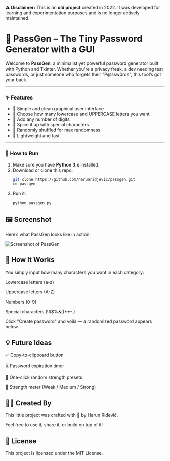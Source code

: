 **⚠️ Disclaimer:** This is an **old project** created in 2022. It was developed for learning and experimentation purposes and is no longer actively maintained.
# 🔐 PassGen – The Tiny Password Generator with a GUI

Welcome to **PassGen**, a minimalist yet powerful password generator built with Python and Tkinter. Whether you're a privacy freak, a dev needing test passwords, or just someone who forgets their "P@ssw0rds", this tool’s got your back.

---

### ✨ Features

- 💬 Simple and clean graphical user interface
- 🔡 Choose how many lowercase and UPPERCASE letters you want
- 🔢 Add any number of digits
- 🔣 Spice it up with special characters
- 🔀 Randomly shuffled for max randomness
- 🎯 Lightweight and fast

---

### 🚀 How to Run

1. Make sure you have **Python 3.x** installed.
2. Download or clone this repo:
   ```bash
   git clone https://github.com/harunridjevic/passgen.git
   cd passgen
3. Run it:
    ```bash
    python passgen.py

## 🖼️ Screenshot
Here’s what PassGen looks like in action:

![Screenshot of PassGen](screenshot.png)

## 🧠 How It Works

You simply input how many characters you want in each category:

Lowercase letters (a-z)

Uppercase letters (A-Z)

Numbers (0-9)

Special characters (!#$%&()*+-.)

Click "Create password" and voilà — a randomized password appears below.

## 💡 Future Ideas

✅ Copy-to-clipboard button

⏳ Password expiration timer

🎲 One-click random strength presets

🧪 Strength meter (Weak / Medium / Strong)

## 👨‍💻 Created By
This little project was crafted with 💙 by Harun Riđević.

Feel free to use it, share it, or build on top of it!

## 📄 License
This project is licensed under the MIT License.
